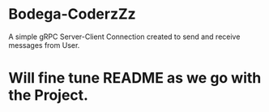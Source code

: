 # Bodega-CoderzZz

A simple gRPC Server-Client Connection created to send and receive messages from User.

# Will fine tune README as we go with the Project.